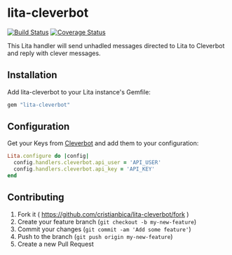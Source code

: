 # lita-cleverbot

[![Build Status](https://travis-ci.org/cristianbica/lita-cleverbot.png?branch=master)](https://travis-ci.org/cristianbica/lita-cleverbot)
[![Coverage Status](https://coveralls.io/repos/cristianbica/lita-cleverbot/badge.png)](https://coveralls.io/r/cristianbica/lita-cleverbot)

This Lita handler will send unhadled messages directed to Lita to Cleverbot and reply with clever messages.

## Installation

Add lita-cleverbot to your Lita instance's Gemfile:

``` ruby
gem "lita-cleverbot"
```

## Configuration

Get your Keys from [Cleverbot](https://cleverbot.io) and add them to your configuration:

``` ruby
Lita.configure do |config|
  config.handlers.cleverbot.api_user = 'API_USER'
  config.handlers.cleverbot.api_key = 'API_KEY'
end
```


## Contributing

1. Fork it ( https://github.com/cristianbica/lita-cleverbot/fork )
2. Create your feature branch (`git checkout -b my-new-feature`)
3. Commit your changes (`git commit -am 'Add some feature'`)
4. Push to the branch (`git push origin my-new-feature`)
5. Create a new Pull Request
